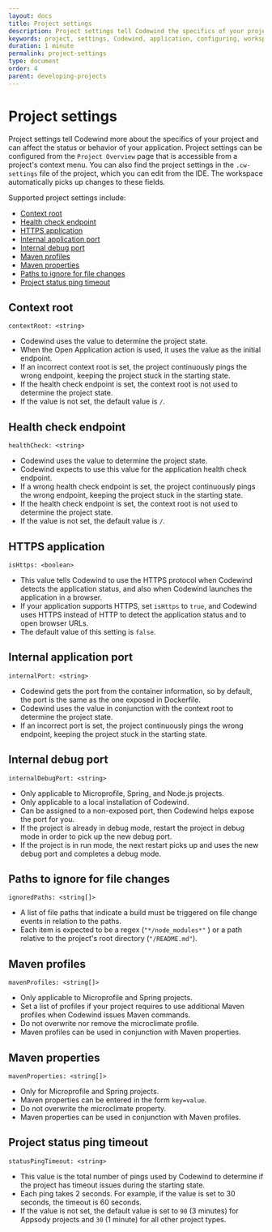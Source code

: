 ```yaml
---
layout: docs
title: Project settings 
description: Project settings tell Codewind the specifics of your project and application 
keywords: project, settings, Codewind, application, configuring, workspace
duration: 1 minute
permalink: project-settings
type: document
order: 4
parent: developing-projects
---
```


# Project settings

Project settings tell Codewind more about the specifics of your project and can affect the status or behavior of your application. Project settings can be configured from the `Project Overview` page that is accessible from a project's context menu. You can also find the project settings in the `.cw-settings` file of the project, which you can edit from the IDE. The workspace automatically picks up changes to these fields.

Supported project settings include:
* [Context root](#context-root)
* [Health check endpoint](#health-check-endpoint)
* [HTTPS application](#https-application)
* [Internal application port](#internal-application-port)
* [Internal debug port](#internal-debug-port)
* [Maven profiles](#maven-profiles)
* [Maven properties](#maven-properties)
* [Paths to ignore for file changes](#paths-to-ignore-for-file-changes)
* [Project status ping timeout](#project-status-ping-timeout)

## **Context root**
`contextRoot: <string>`
- Codewind uses the value to determine the project state.
- When the Open Application action is used, it uses the value as the initial endpoint. 
- If an incorrect context root is set, the project continuously pings the wrong endpoint, keeping the project stuck in the starting state. 
- If the health check endpoint is set, the context root is not used to determine the project state.
- If the value is not set, the default value is `/`.

## **Health check endpoint**
`healthCheck: <string>`
- Codewind uses the value to determine the project state.
- Codewind expects to use this value for the application health check endpoint.
- If a wrong health check endpoint is set, the project continuously pings the wrong endpoint, keeping the project stuck in the starting state. 
- If the health check endpoint is set, the context root is not used to determine the project state. 
- If the value is not set, the default value is `/`.

## HTTPS application
`isHttps: <boolean>`
- This value tells Codewind to use the HTTPS protocol when Codewind detects the application status, and also when Codewind launches the application in a browser.
- If your application supports HTTPS, set `isHttps` to `true`, and Codewind uses HTTPS instead of HTTP to detect the application status and to open browser URLs.
- The default value of this setting is `false`.

## **Internal application port**
`internalPort: <string>`
- Codewind gets the port from the container information, so by default, the port is the same as the one exposed in Dockerfile. 
- Codewind uses the value in conjunction with the context root to determine the project state.
- If an incorrect port is set, the project continuously pings the wrong endpoint, keeping the project stuck in the starting state.

## **Internal debug port**
`internalDebugPort: <string>`
- Only applicable to Microprofile, Spring, and Node.js projects.
- Only applicable to a local installation of Codewind.
- Can be assigned to a non-exposed port, then Codewind helps expose the port for you.
- If the project is already in debug mode, restart the project in debug mode in order to pick up the new debug port.
- If the project is in run mode, the next restart picks up and uses the new debug port and completes a debug mode.

## **Paths to ignore for file changes**
`ignoredPaths: <string[]>`
- A list of file paths that indicate a build must be triggered on file change events in relation to the paths.
- Each item is expected to be a regex (`"*/node_modules*"` ) or a path relative to the project's root directory (`"/README.md"`).

## **Maven profiles**
`mavenProfiles: <string[]>`
- Only applicable to Microprofile and Spring projects.
- Set a list of profiles if your project requires to use additional Maven profiles when Codewind issues Maven commands.
- Do not overwrite nor remove the microclimate profile.
- Maven profiles can be used in conjunction with Maven properties.

## **Maven properties**
`mavenProperties: <string[]>`
- Only for Microprofile and Spring projects.
- Maven properties can be entered in the form `key=value`.
- Do not overwrite the microclimate property.
- Maven properties can be used in conjunction with Maven profiles.

## Project status ping timeout
`statusPingTimeout: <string>`
- This value is the total number of pings used by Codewind to determine if the project has timeout issues during the starting state.
- Each ping takes 2 seconds. For example, if the value is set to 30 seconds, the timeout is 60 seconds.
- If the value is not set, the default value is set to `90` (3 minutes) for Appsody projects and `30` (1 minute) for all other project types.  
